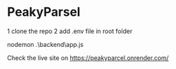 # PeakyParsel
<!-- to run the website locally  -->
1 clone the repo
2 add .env file in root folder

<!-- tu run  either use concurrently or use backend to serve the build file-->

<!-- tu serve build file from server -->
nodemon  .\backend\app.js



Check the live site on 
https://peakyparcel.onrender.com/
